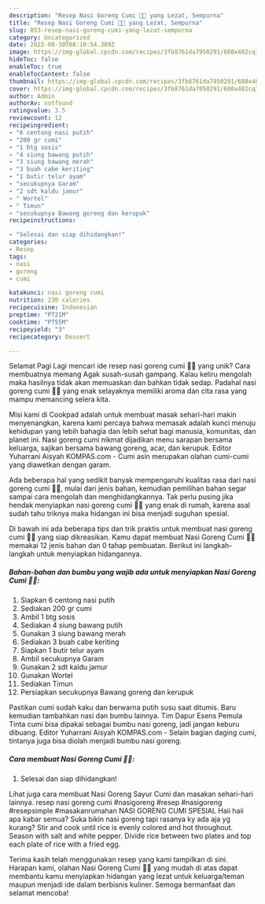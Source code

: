```yaml
---
description: "Resep Nasi Goreng Cumi 🐙🖤 yang Lezat, Sempurna"
title: "Resep Nasi Goreng Cumi 🐙🖤 yang Lezat, Sempurna"
slug: 853-resep-nasi-goreng-cumi-yang-lezat-sempurna
category: Uncategorized
date: 2022-08-30T08:10:54.309Z
image: https://img-global.cpcdn.com/recipes/3fb8761da7950291/680x482cq70/nasi-goreng-cumi-foto-resep-utama.jpg
hideToc: false
enableToc: true
enableTocContent: false
thumbnail: https://img-global.cpcdn.com/recipes/3fb8761da7950291/680x482cq70/nasi-goreng-cumi-foto-resep-utama.jpg
cover: https://img-global.cpcdn.com/recipes/3fb8761da7950291/680x482cq70/nasi-goreng-cumi-foto-resep-utama.jpg
author: Admin
authorAv: notfound
ratingvalue: 3.5
reviewcount: 12
recipeingredient:
- "6 centong nasi putih"
- "200 gr cumi"
- "1 btg sosis"
- "4 siung bawang putih"
- "3 siung bawang merah"
- "3 buah cabe keriting"
- "1 butir telur ayam"
- "secukupnya Garam"
- "2 sdt kaldu jamur"
- " Wortel"
- " Timun"
- "secukupnya Bawang goreng dan kerupuk"
recipeinstructions:

- "Selesai dan siap dihidangkan!"
categories:
- Resep
tags:
- nasi
- goreng
- cumi

katakunci: nasi goreng cumi 
nutrition: 230 calories
recipecuisine: Indonesian
preptime: "PT21M"
cooktime: "PT55M"
recipeyield: "3"
recipecategory: Dessert

---
```



Selamat Pagi Lagi mencari ide resep nasi goreng cumi 🐙🖤 yang unik? Cara membuatnya memang Agak susah-susah gampang. Kalau keliru mengolah maka hasilnya tidak akan memuaskan dan bahkan tidak sedap. Padahal nasi goreng cumi 🐙🖤 yang enak selayaknya memiliki aroma dan cita rasa yang mampu memancing selera kita.


Misi kami di Cookpad adalah untuk membuat masak sehari-hari makin menyenangkan, karena kami percaya bahwa memasak adalah kunci menuju kehidupan yang lebih bahagia dan lebih sehat bagi manusia, komunitas, dan planet ini. Nasi goreng cumi nikmat dijadikan menu sarapan bersama keluarga, sajikan bersama bawang goreng, acar, dan kerupuk. Editor Yuharrani Aisyah KOMPAS.com - Cumi asin merupakan olahan cumi-cumi yang diawetkan dengan garam.

Ada beberapa hal yang sedikit banyak mempengaruhi kualitas rasa dari nasi goreng cumi 🐙🖤, mulai dari jenis bahan, kemudian pemilihan bahan segar sampai cara mengolah dan menghidangkannya. Tak perlu pusing jika hendak menyiapkan nasi goreng cumi 🐙🖤 yang enak di rumah, karena asal sudah tahu triknya maka hidangan ini bisa menjadi suguhan spesial.


Di bawah ini ada beberapa tips dan trik praktis untuk membuat nasi goreng cumi 🐙🖤 yang siap dikreasikan. Kamu dapat membuat Nasi Goreng Cumi 🐙🖤 memakai 12 jenis bahan dan 0 tahap pembuatan. Berikut ini langkah-langkah untuk menyiapkan hidangannya.

<!--inarticleads1-->

##### Bahan-bahan dan bumbu yang wajib ada untuk menyiapkan Nasi Goreng Cumi 🐙🖤:

1. Siapkan 6 centong nasi putih
1. Sediakan 200 gr cumi
1. Ambil 1 btg sosis
1. Sediakan 4 siung bawang putih
1. Gunakan 3 siung bawang merah
1. Sediakan 3 buah cabe keriting
1. Siapkan 1 butir telur ayam
1. Ambil secukupnya Garam
1. Gunakan 2 sdt kaldu jamur
1. Gunakan  Wortel
1. Sediakan  Timun
1. Persiapkan secukupnya Bawang goreng dan kerupuk


Pastikan cumi sudah kaku dan berwarna putih susu saat ditumis. Baru kemudian tambahkan nasi dan bumbu lainnya. Tim Dapur Esens Pemula Tinta cumi bisa dipakai sebagai bumbu nasi goreng, jadi jangan keburu dibuang. Editor Yuharrani Aisyah KOMPAS.com - Selain bagian daging cumi, tintanya juga bisa diolah menjadi bumbu nasi goreng. 

<!--inarticleads2-->

##### Cara membuat Nasi Goreng Cumi 🐙🖤:


1. Selesai dan siap dihidangkan!

Lihat juga cara membuat Nasi Goreng Sayur Cumi dan masakan sehari-hari lainnya. resep nasi goreng cumi #nasigoreng #resep #nasigoreng #resepsimple #masakanrumahan NASI GORENG CUMI SPESIAL Haii haii apa kabar semua? Suka bikin nasi goreng tapi rasanya ky ada aja yg kurang? Stir and cook until rice is evenly colored and hot throughout. Season with salt and white pepper. Divide rice between two plates and top each plate of rice with a fried egg. 

Terima kasih telah menggunakan resep yang kami tampilkan di sini. Harapan kami, olahan Nasi Goreng Cumi 🐙🖤 yang mudah di atas dapat membantu kamu menyiapkan hidangan yang lezat untuk keluarga/teman maupun menjadi ide dalam berbisnis kuliner. Semoga bermanfaat dan selamat mencoba!
